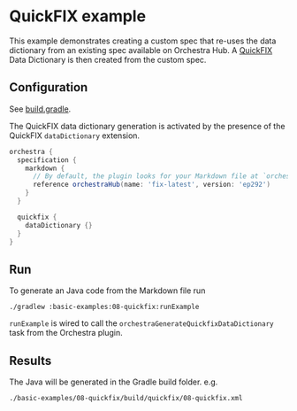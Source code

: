 # QuickFIX example

This example demonstrates creating a custom spec that re-uses the data dictionary from an existing spec available on
Orchestra Hub. A [QuickFIX](https://quickfixengine.org/) Data Dictionary is then created from the custom spec.

## Configuration

See [build.gradle](./build.gradle). 

The QuickFIX data dictionary generation is activated by the presence of the QuickFIX `dataDictionary` extension. 

```groovy
orchestra {
  specification {
    markdown {
      // By default, the plugin looks for your Markdown file at `orchestra/specification/<project-name>.md`
      reference orchestraHub(name: 'fix-latest', version: 'ep292')
    }
  }

  quickfix {
    dataDictionary {}
  }
}
```

## Run

To generate an Java code from the Markdown file run

```
./gradlew :basic-examples:08-quickfix:runExample
```
`runExample` is wired to call the `orchestraGenerateQuickfixDataDictionary` task from the Orchestra plugin.


## Results 

The Java will be generated in the Gradle build folder. e.g.

```
./basic-examples/08-quickfix/build/quickfix/08-quickfix.xml
```
